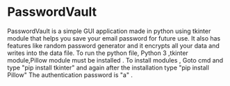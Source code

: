 # PasswordVault
PasswordVault is a simple GUI application made in python using tkinter module that helps you save your email password for future use. It also has features like random password generator and it encrypts all your data and writes into the data file.
To run the python file, Python 3 ,tkinter module,Pillow module must be installed .
To install modules , Goto cmd and type "pip install tkinter" and again after the installation type "pip install Pillow"
The authentication password is "a" .
